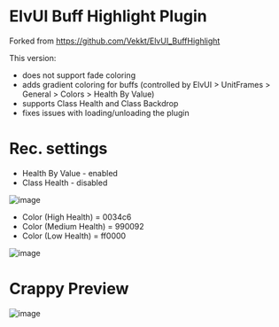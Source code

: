 # ElvUI Buff Highlight Plugin
Forked from https://github.com/Vekkt/ElvUI_BuffHighlight

This version:
* does not support fade coloring
* adds gradient coloring for buffs (controlled by ElvUI > UnitFrames > General > Colors > Health By Value)
* supports Class Health and Class Backdrop
* fixes issues with loading/unloading the plugin

# Rec.  settings
* Health By Value - enabled
* Class Health - disabled


![image](https://user-images.githubusercontent.com/82050743/129960791-1b4fa4bd-5c5c-46c8-b15a-b757cc0a30ee.png)

* Color (High Health) = 0034c6
* Color (Medium Health) = 990092
* Color (Low Health) = ff0000


![image](https://user-images.githubusercontent.com/82050743/129960923-71a87c3b-724a-4d4e-bcf9-1b5e7cd13a9e.png)


# Crappy Preview
![image](https://user-images.githubusercontent.com/82050743/129960749-475f86b8-3bb8-4c21-891a-3a2599567b7d.png)


